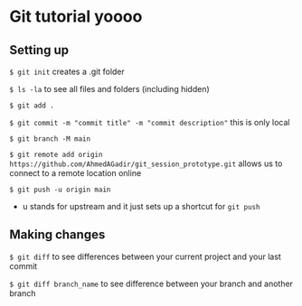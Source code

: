 # Git tutorial yoooo

## Setting up 


`$ git init` 
creates a .git folder

`$ ls -la`
to see all files and folders (including hidden) 

`$ git add .`

`$ git commit -m "commit title" -m "commit description"`
this is only local

`$ git branch -M main`

`$ git remote add origin https://github.com/AhmedAGadir/git_session_prototype.git`
allows us to connect to a remote location online

`$ git push -u origin main`
- u stands for upstream and it just sets up a shortcut for `git push`



## Making changes

`$ git diff`
to see differences between your current project and your last commit 

`$ git diff branch_name`
to see difference between your branch and another branch




